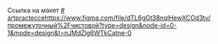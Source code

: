 Ссылка на макет
[# artpractecce](https://www.figma.com/file/dTL6gGt38nqlHewXCOd3tv/промежуточный%2Fчистовой?type=design&node-id=0-1&mode=design&t=nJMdZlg6WTkCatne-0)https://www.figma.com/file/dTL6gGt38nqlHewXCOd3tv/промежуточный%2Fчистовой?type=design&node-id=0-1&mode=design&t=nJMdZlg6WTkCatne-0
